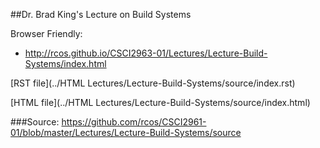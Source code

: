 ##Dr. Brad King's Lecture on Build Systems

Browser Friendly:

- http://rcos.github.io/CSCI2963-01/Lectures/Lecture-Build-Systems/index.html

[RST file](../HTML Lectures/Lecture-Build-Systems/source/index.rst)

[HTML file](../HTML Lectures/Lecture-Build-Systems/source/index.html)

###Source:
https://github.com/rcos/CSCI2961-01/blob/master/Lectures/Lecture-Build-Systems/source
